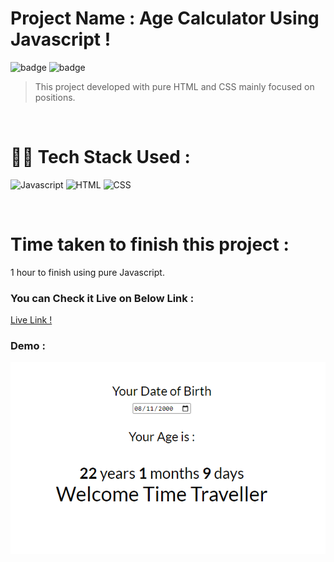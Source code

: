 # Project Name : **Age Calculator Using Javascript !** 
![badge](https://img.shields.io/badge/iNeuron-LCO-green) ![badge](https://img.shields.io/badge/Hitesh--Choudhary-Full%20Stack%20Javascript%20Course-orange)

>This project developed with pure HTML and CSS mainly focused on positions.

<br/>

# 👩‍💻 Tech Stack Used :

![Javascript](https://img.shields.io/badge/JavaScript-F7DF1E?style=for-the-badge&logo=javascript&logoColor=black) ![HTML](https://img.shields.io/badge/HTML5-E34F26?style=for-the-badge&logo=html5&logoColor=white) ![CSS](https://img.shields.io/badge/CSS-239120?&style=for-the-badge&logo=css3&logoColor=white) 

<br/>

# Time taken to finish this project :

1 hour to finish using pure Javascript.

### You can Check it Live on Below Link :

[Live Link !](https://pure-js-age-calculator.netlify.app/)

### Demo :

![App Image](https://github.com/anitha-nagadasarink/age-calculator-using-pure-JS/blob/2fa3d5c6fe9feb081092f2bc91466a05ee5dc468/image/demo.PNG)

